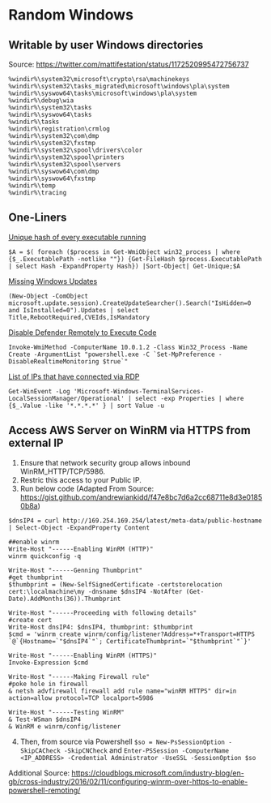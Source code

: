 # Random Windows

## Writable by user Windows directories

Source: https://twitter.com/mattifestation/status/1172520995472756737

```
%windir%\system32\microsoft\crypto\rsa\machinekeys
%windir%\system32\tasks_migrated\microsoft\windows\pla\system
%windir%\syswow64\tasks\microsoft\windows\pla\system
%windir%\debug\wia
%windir%\system32\tasks
%windir%\syswow64\tasks
%windir%\tasks
%windir%\registration\crmlog
%windir%\system32\com\dmp
%windir%\system32\fxstmp
%windir%\system32\spool\drivers\color
%windir%\system32\spool\printers
%windir%\system32\spool\servers
%windir%\syswow64\com\dmp
%windir%\syswow64\fxstmp
%windir%\temp
%windir%\tracing
```

## One-Liners

[Unique hash of every executable running](https://twitter.com/CyberRaiju/status/1151111821807349760)

```$A = $( foreach ($process in Get-WmiObject win32_process | where {$_.ExecutablePath -notlike ""}) {Get-FileHash $process.ExecutablePath | select Hash -ExpandProperty Hash}) |Sort-Object| Get-Unique;$A```

[Missing Windows Updates](https://twitter.com/wincmdfu/status/1140668272821460995)

```(New-Object -ComObject microsoft.update.session).CreateUpdateSearcher().Search("IsHidden=0 and IsInstalled=0").Updates | select Title,RebootRequired,CVEIds,IsMandatory```

[Disable Defender Remotely to Execute Code](https://twitter.com/Killswitch_GUI/status/1125930621346488320)

```Invoke-WmiMethod -ComputerName 10.0.1.2 -Class Win32_Process -Name Create -ArgumentList "powershell.exe -C `Set-MpPreference -DisableRealtimeMonitoring $true`"```

[List of IPs that have connected via RDP](https://twitter.com/wincmdfu/status/1098234743752032256)

```Get-WinEvent -Log 'Microsoft-Windows-TerminalServices-LocalSessionManager/Operational' | select -exp Properties | where {$_.Value -like '*.*.*.*' } | sort Value -u```


## Access AWS Server on WinRM via HTTPS from external IP

1. Ensure that network security group allows inbound WinRM_HTTP/TCP/5986.  
2. Restric this access to your Public IP.  
3. Run below code (Adapted From Source: https://gist.github.com/andrewiankidd/f47e8bc7d6a2cc68711e8d3e01850b8a)

```
$dnsIP4 = curl http://169.254.169.254/latest/meta-data/public-hostname | Select-Object -ExpandProperty Content

##enable winrm
Write-Host "------Enabling WinRM (HTTP)"
winrm quickconfig -q

Write-Host "------Genning Thumbprint"
#get thumbprint
$thumbprint = (New-SelfSignedCertificate -certstorelocation cert:\localmachine\my -dnsname $dnsIP4 -NotAfter (Get-Date).AddMonths(36)).Thumbprint

Write-Host "------Proceeding with following details"
#create cert
Write-Host dnsIP4: $dnsIP4, thumbprint: $thumbprint
$cmd = 'winrm create winrm/config/listener?Address=*+Transport=HTTPS `@`{Hostname=`"$dnsIP4`"`; CertificateThumbprint=`"$thumbprint`"`}'

Write-Host "------Enabling WinRM (HTTPS)"
Invoke-Expression $cmd

Write-Host "------Making Firewall rule"
#poke hole in firewall
& netsh advfirewall firewall add rule name="winRM HTTPS" dir=in action=allow protocol=TCP localport=5986

Write-Host "------Testing WinRM"
& Test-WSman $dnsIP4
& WinRM e winrm/config/listener
```

4. Then, from source via Powershell `$so = New-PsSessionOption -SkipCACheck -SkipCNCheck` and `Enter-PSSession -ComputerName <IP_ADDRESS> -Credential Administrator -UseSSL -SessionOption $so`

Additional Source: https://cloudblogs.microsoft.com/industry-blog/en-gb/cross-industry/2016/02/11/configuring-winrm-over-https-to-enable-powershell-remoting/


